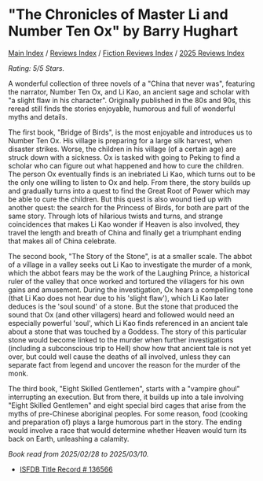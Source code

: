 # "The Chronicles of Master Li and Number Ten Ox" by Barry Hughart

[Main Index](../../../README.md) / [Reviews Index](../../README.md) / [Fiction Reviews Index](../README.md) / [2025 Reviews Index](README.md)

*Rating: 5/5 Stars.*

A wonderful collection of three novels of a "China that never was", featuring the narrator, Number Ten Ox, and Li Kao, an ancient sage and scholar with "a slight flaw in his character". Originally published in the 80s and 90s, this reread still finds the stories enjoyable, humorous and full of wonderful myths and details.

The first book, "Bridge of Birds", is the most enjoyable and introduces us to Number Ten Ox. His village is preparing for a large silk harvest, when disaster strikes. Worse, the children in his village (of a certain age) are struck down with a sickness. Ox is tasked with going to Peking to find a scholar who can figure out what happened and how to cure the children. The person Ox eventually finds is an inebriated Li Kao, which turns out to be the only one willing to listen to Ox and help. From there, the story builds up and gradually turns into a quest to find the Great Root of Power which may be able to cure the children. But this quest is also wound tied up with another quest: the search for the Princess of Birds, for both are part of the same story. Through lots of hilarious twists and turns, and strange coincidences that makes Li Kao wonder if Heaven is also involved, they travel the length and breath of China and finally get a triumphant ending that makes all of China celebrate.

The second book, "The Story of the Stone", is at a smaller scale. The abbot of a village in a valley seeks out Li Kao to investigate the murder of a monk, which the abbot fears may be the work of the Laughing Prince, a historical ruler of the valley that once worked and tortured the villagers for his own gains and amusement. During the investigation, Ox hears a compelling tone (that Li Kao does not hear due to his 'slight flaw'), which Li Kao later deduces is the 'soul sound' of a stone. But the stone that produced the sound that Ox (and other villagers) heard and followed would need an especially powerful 'soul', which Li Kao finds referenced in an ancient tale about a stone that was touched by a Goddess. The story of this particular stone would become linked to the murder when further investigations (including a subconscious trip to Hell) show how that ancient tale is not yet over, but could well cause the deaths of all involved, unless they can separate fact from legend and uncover the reason for the murder of the monk.

The third book, "Eight Skilled Gentlemen", starts with a "vampire ghoul" interrupting an execution. But from there, it builds up into a tale involving "Eight Skilled Gentlemen" and eight special bird cages that arise from the myths of pre-Chinese aboriginal peoples. For some reason, food (cooking and preparation of) plays a large humorous part in the story. The ending would involve a race that would determine whether Heaven would turn its back on Earth, unleashing a calamity.

*Book read from 2025/02/28 to 2025/03/10.*

- [ISFDB Title Record # 136566](https://www.isfdb.org/cgi-bin/title.cgi?136566)
